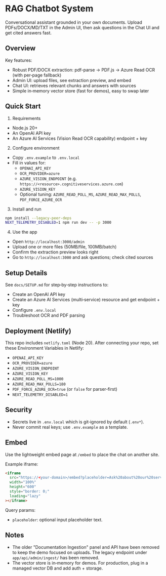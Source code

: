 # RAG Chatbot System

Conversational assistant grounded in your own documents. Upload PDFs/DOCX/MD/TXT in the Admin UI, then ask questions in the Chat UI and get cited answers fast.

## Overview

Key features:

- Robust PDF/DOCX extraction: pdf-parse → PDF.js → Azure Read OCR (with per‑page fallback)
- Admin UI: upload files, see extraction preview, and embed
- Chat UI: retrieves relevant chunks and answers with sources
- Simple in‑memory vector store (fast for demos), easy to swap later

## Quick Start

1) Requirements

- Node.js 20+
- An OpenAI API key
- An Azure AI Services (Vision Read OCR capability) endpoint + key

2) Configure environment

- Copy `.env.example` to `.env.local`
- Fill in values for:
  - `OPENAI_API_KEY`
  - `OCR_PROVIDER=azure`
  - `AZURE_VISION_ENDPOINT` (e.g. `https://<resource>.cognitiveservices.azure.com`)
  - `AZURE_VISION_KEY`
  - Optional tuning: `AZURE_READ_POLL_MS`, `AZURE_READ_MAX_POLLS`, `PDF_FORCE_AZURE_OCR`

3) Install and run

```bash
npm install --legacy-peer-deps
NEXT_TELEMETRY_DISABLED=1 npm run dev -- -p 3000
```

4) Use the app

- Open `http://localhost:3000/admin`
- Upload one or more files (50MB/file, 100MB/batch)
- Confirm the extraction preview looks right
- Go to `http://localhost:3000` and ask questions; check cited sources

## Setup Details

See `docs/SETUP.md` for step‑by‑step instructions to:

- Create an OpenAI API key
- Create an Azure AI Services (multi‑service) resource and get endpoint + key
- Configure `.env.local`
- Troubleshoot OCR and PDF parsing

## Deployment (Netlify)

This repo includes `netlify.toml` (Node 20). After connecting your repo, set these Environment Variables in Netlify:

- `OPENAI_API_KEY`
- `OCR_PROVIDER=azure`
- `AZURE_VISION_ENDPOINT`
- `AZURE_VISION_KEY`
- `AZURE_READ_POLL_MS=1000`
- `AZURE_READ_MAX_POLLS=180`
- `PDF_FORCE_AZURE_OCR=true` (or `false` for parser‑first)
- `NEXT_TELEMETRY_DISABLED=1`

## Security

- Secrets live in `.env.local` which is git‑ignored by default (`.env*`).
- Never commit real keys; use `.env.example` as a template.

## Embed

Use the lightweight embed page at `/embed` to place the chat on another site.

Example iframe:

```html
<iframe
  src="https://<your-domain>/embed?placeholder=Ask%20about%20our%20services..."
  width="100%"
  height="600"
  style="border: 0;"
  loading="lazy"
></iframe>
```

Query params:
- `placeholder`: optional input placeholder text.

## Notes

- The older "Documentation Ingestion" panel and API have been removed to keep the demo focused on uploads. The legacy endpoint under `app/api/admin/ingest/` has been removed.
- The vector store is in‑memory for demos. For production, plug in a managed vector DB and add auth + storage.
